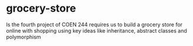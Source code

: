 # grocery-store 
Is the fourth project of COEN 244
requires us to build a grocery store for online with shopping using key ideas like inheritance, abstract classes and polymorphism
